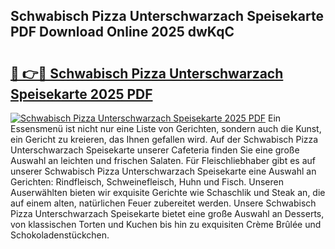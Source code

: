 ## Schwabisch Pizza Unterschwarzach Speisekarte PDF Download Online 2025 dwKqC

# <h2><a href="http://gcc3rhl.nevu.top/?p=Schwabisch+Pizza+Unterschwarzach+Speisekarte">🔗 👉🔴 Schwabisch Pizza Unterschwarzach Speisekarte 2025 PDF</a></h2>

[![Schwabisch Pizza Unterschwarzach Speisekarte 2025 PDF](https://i.imgur.com/dBaPXMq.png)](http://gcc3rhl.nevu.top/?p=Schwabisch+Pizza+Unterschwarzach+Speisekarte)
Ein Essensmenü ist nicht nur eine Liste von Gerichten, sondern auch die Kunst, ein Gericht zu kreieren, das Ihnen gefallen wird. Auf der Schwabisch Pizza Unterschwarzach Speisekarte unserer Cafeteria finden Sie eine große Auswahl an leichten und frischen Salaten. Für Fleischliebhaber gibt es auf unserer Schwabisch Pizza Unterschwarzach Speisekarte eine Auswahl an Gerichten: Rindfleisch, Schweinefleisch, Huhn und Fisch. Unseren Auserwählten bieten wir exquisite Gerichte wie Schaschlik und Steak an, die auf einem alten, natürlichen Feuer zubereitet werden. Unsere Schwabisch Pizza Unterschwarzach Speisekarte bietet eine große Auswahl an Desserts, von klassischen Torten und Kuchen bis hin zu exquisiten Crème Brûlée und Schokoladenstückchen.
